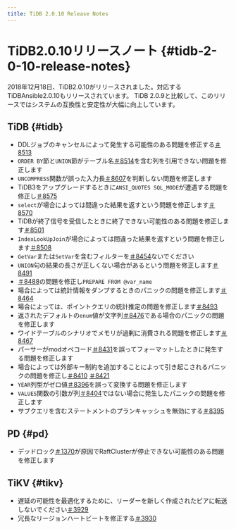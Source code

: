 ```yaml
---
title: TiDB 2.0.10 Release Notes
---
```


# TiDB2.0.10リリースノート {#tidb-2-0-10-release-notes}

2018年12月18日、TiDB2.0.10がリリースされました。対応するTiDBAnsible2.0.10もリリースされています。 TiDB 2.0.9と比較して、このリリースではシステムの互換性と安定性が大幅に向上しています。

## TiDB {#tidb}

-   DDLジョブのキャンセルによって発生する可能性のある問題を修正する[＃8513](https://github.com/pingcap/tidb/pull/8513)
-   `ORDER BY`節と`UNION`節がテーブル名[＃8514](https://github.com/pingcap/tidb/pull/8514)を含む列を引用できない問題を修正します
-   `UNCOMPRESS`関数が誤った入力長[＃8607](https://github.com/pingcap/tidb/pull/8607)を判断しない問題を修正します
-   TiDB3をアップグレードするときに`ANSI_QUOTES SQL_MODE`が遭遇する問題を修正し[＃8575](https://github.com/pingcap/tidb/pull/8575)
-   `select`が場合によっては間違った結果を返すという問題を修正します[＃8570](https://github.com/pingcap/tidb/pull/8570)
-   TiDBが終了信号を受信したときに終了できない可能性のある問題を修正します[＃8501](https://github.com/pingcap/tidb/pull/8501)
-   `IndexLookUpJoin`が場合によっては間違った結果を返すという問題を修正します[＃8508](https://github.com/pingcap/tidb/pull/8508)
-   `GetVar`または`SetVar`を含むフィルターを[＃8454](https://github.com/pingcap/tidb/pull/8454)ないでください
-   `UNION`句の結果の長さが正しくない場合があるという問題を修正します[＃8491](https://github.com/pingcap/tidb/pull/8491)
-   [＃8488](https://github.com/pingcap/tidb/pull/8488)の問題を修正し`PREPARE FROM @var_name`
-   場合によっては統計情報をダンプするときのパニックの問題を修正します[＃8464](https://github.com/pingcap/tidb/pull/8464)
-   場合によっては、ポイントクエリの統計推定の問題を修正します[＃8493](https://github.com/pingcap/tidb/pull/8493)
-   返されたデフォルトの`enum`値が文字列[＃8476](https://github.com/pingcap/tidb/pull/8476)である場合のパニックの問題を修正します
-   ワイドテーブルのシナリオでメモリが過剰に消費される問題を修正します[＃8467](https://github.com/pingcap/tidb/pull/8467)
-   パーサーがmodオペコード[＃8431](https://github.com/pingcap/tidb/pull/8431)を誤ってフォーマットしたときに発生する問題を修正します
-   場合によっては外部キー制約を追加することによって引き起こされるパニックの問題を修正し[＃8410](https://github.com/pingcap/tidb/pull/8410) [＃8421](https://github.com/pingcap/tidb/pull/8421)
-   `YEAR`列型がゼロ値[＃8396](https://github.com/pingcap/tidb/pull/8396)を誤って変換する問題を修正します
-   `VALUES`関数の引数が列[＃8404](https://github.com/pingcap/tidb/pull/8404)ではない場合に発生したパニックの問題を修正します
-   サブクエリを含むステートメントのプランキャッシュを無効にする[＃8395](https://github.com/pingcap/tidb/pull/8395)

## PD {#pd}

-   デッドロック[＃1370](https://github.com/pingcap/pd/pull/1370)が原因でRaftClusterが停止できない可能性のある問題を修正します

## TiKV {#tikv}

-   遅延の可能性を最適化するために、リーダーを新しく作成されたピアに転送しないでください[＃3929](https://github.com/tikv/tikv/pull/3929)
-   冗長なリージョンハートビートを修正する[＃3930](https://github.com/tikv/tikv/pull/3930)
